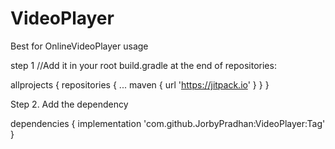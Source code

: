 # VideoPlayer
Best for OnlineVideoPlayer
usage

step 1
//Add it in your root build.gradle at the end of repositories:

allprojects {
		repositories {
			...
			maven { url 'https://jitpack.io' }
		}
	}
  
 Step 2. Add the dependency
 
 dependencies {
	        implementation 'com.github.JorbyPradhan:VideoPlayer:Tag'
	}
